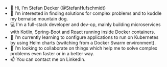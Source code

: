 - 👋 Hi, I’m Stefan Decker (@StefanHufschmidt)
- 👀 I’m interested in finding solutions for complex problems and to kuddle my bernaise mountain dog.
- :computer: I'm a full-stack developer and dev-op, mainly building microservices with Kotlin, Spring-Boot and React running inside Docker containers.
- 🌱 I’m currently learning to configure applications to run on Kubernetes by using Helm charts (switching from a Docker Swarm environment).
- 💞️ I’m looking to collaborate on things which help me to solve complex problems even faster or in a better way.
- 📫 You can contact me on LinkedIn.

<!---
StefanHufschmidt/StefanHufschmidt is a ✨ special ✨ repository because its `README.md` (this file) appears on your GitHub profile.
You can click the Preview link to take a look at your changes.
--->
